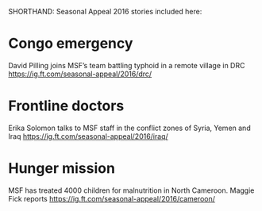SHORTHAND: Seasonal Appeal 2016 stories included here:

# Congo emergency
David Pilling joins MSF’s team battling typhoid in a remote village in DRC
https://ig.ft.com/seasonal-appeal/2016/drc/

# Frontline doctors
Erika Solomon talks to MSF staff in the conflict zones of Syria, Yemen and Iraq
https://ig.ft.com/seasonal-appeal/2016/iraq/

# Hunger mission
MSF has treated 4000 children for malnutrition in North Cameroon. Maggie Fick reports
https://ig.ft.com/seasonal-appeal/2016/cameroon/
